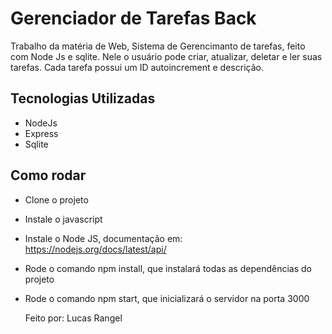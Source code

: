 # Gerenciador de Tarefas Back
Trabalho da matéria de Web, Sistema de Gerencimanto de tarefas, feito com Node Js e sqlite. Nele o usuário pode criar, atualizar, deletar e ler suas tarefas.
Cada tarefa possui um ID autoincrement e descrição.

## Tecnologias Utilizadas
- NodeJs
- Express
- Sqlite

## Como rodar
- Clone o projeto
- Instale o javascript
- Instale o Node JS, documentação em: https://nodejs.org/docs/latest/api/
- Rode o comando npm install, que instalará todas as dependências do projeto
- Rode o comando npm start, que inicializará o servidor na porta 3000

  Feito por: Lucas Rangel
